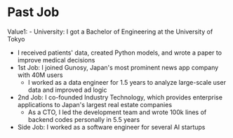 # Past Job

Value1: - University: I got a Bachelor of Engineering at the University of Tokyo
  - I received patients' data, created Python models, and wrote a paper to improve medical decisions
- 1st Job: I joined Gunosy, Japan's most prominent news app company with 40M users
  - I worked as a data engineer for 1.5 years to analyze large-scale user data and improved ad logic
- 2nd Job: I co-founded Industry Technology, which provides enterprise applications to Japan's largest real estate companies
  - As a CTO, I led the development team and wrote 100k lines of backend codes personally in 5.5 years
- Side Job: I worked as a software engineer for several AI startups